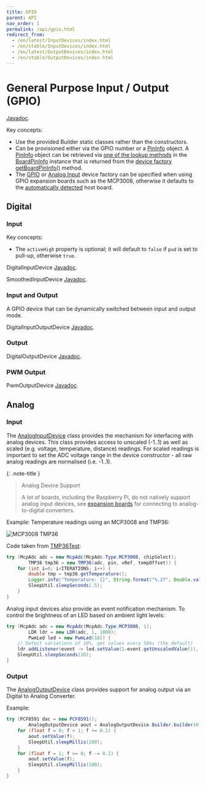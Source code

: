 ```yaml
---
title: GPIO
parent: API
nav_order: 1
permalink: /api/gpio.html
redirect_from:
  - /en/latest/InputDevices/index.html
  - /en/stable/InputDevices/index.html
  - /en/latest/OutputDevices/index.html
  - /en/stable/OutputDevices/index.html
---
```


# General Purpose Input / Output (GPIO)

[Javadoc](https://www.javadoc.io/doc/com.diozero/diozero-core/latest/diozero.core/com/diozero/api/package-summary.html).

Key concepts:

* Use the provided Builder static classes rather than the constructors.
* Can be provisioned either via the GPIO number or a
 [PinInfo](https://www.javadoc.io/doc/com.diozero/diozero-core/latest/diozero.core/com/diozero/api/PinInfo.html) object.
 A [PinInfo](https://www.javadoc.io/doc/com.diozero/diozero-core/latest/diozero.core/com/diozero/api/PinInfo.html)
 object can be retrieved via [one of the lookup methods](https://www.javadoc.io/doc/com.diozero/diozero-core/latest/diozero.core/com/diozero/sbc/BoardPinInfo.html#getByGpioNumberOrThrow(int))
 in the [BoardPinInfo](https://www.javadoc.io/doc/com.diozero/diozero-core/latest/diozero.core/com/diozero/sbc/BoardPinInfo.html)
 instance that is returned from the
 [device factory](https://www.javadoc.io/doc/com.diozero/diozero-core/latest/diozero.core/com/diozero/internal/spi/DeviceFactoryInterface.html)
 [getBoardPinInfo()](https://www.javadoc.io/doc/com.diozero/diozero-core/latest/diozero.core/com/diozero/internal/spi/DeviceFactoryInterface.html#getBoardPinInfo()) method.
* The [GPIO](https://www.javadoc.io/doc/com.diozero/diozero-core/latest/diozero.core/com/diozero/internal/spi/GpioDeviceFactoryInterface.html)
 or [Analog Input](https://www.javadoc.io/doc/com.diozero/diozero-core/latest/diozero.core/com/diozero/internal/spi/AnalogInputDeviceFactoryInterface.html)
 device factory can be specified when using GPIO expansion boards such as the MCP3008, otherwise it
 defaults to the [automatically detected](https://www.javadoc.io/doc/com.diozero/diozero-core/latest/diozero.core/com/diozero/sbc/DeviceFactoryHelper.html#getNativeDeviceFactory()) host board.

## Digital

### Input

Key concepts:

* The `activeHigh` property is optional; it will default to `false` if `pud` is set to pull-up, otherwise `true`.

DigitalInputDevice [Javadoc](https://www.javadoc.io/doc/com.diozero/diozero-core/latest/diozero.core/com/diozero/api/DigitalInputDevice.html).

SmoothedInputDevice [Javadoc](https://www.javadoc.io/doc/com.diozero/diozero-core/latest/diozero.core/com/diozero/api/SmoothedInputDevice.html).

### Input and Output

A GPIO device that can be dynamically switched between input and output mode.

DigitalInputOutputDevice [Javadoc](https://www.javadoc.io/doc/com.diozero/diozero-core/latest/diozero.core/com/diozero/api/DigitalInputOutputDevice.html).

### Output

DigitalOutputDevice [Javadoc](https://www.javadoc.io/doc/com.diozero/diozero-core/latest/diozero.core/com/diozero/api/DigitalOutputDevice.html).

### PWM Output

PwmOutputDevice [Javadoc](https://www.javadoc.io/doc/com.diozero/diozero-core/latest/diozero.core/com/diozero/api/PwmOutputDevice.html).

## Analog

### Input

The [AnalogInputDevice](https://www.javadoc.io/doc/com.diozero/diozero-core/latest/diozero.core/com/diozero/api/AnalogInputDevice.html)
class provides the mechanism for interfacing with analog devices.
This class provides access to unscaled (-1..1) as well as scaled (e.g. voltage, temperature, distance) readings.
For scaled readings is important to set the ADC voltage range in the device constructor -
all raw analog readings are normalised (i.e. -1..1).

{: .note-title }
> Analog Device Support
>
> A lot of boards, including the Raspberry Pi, do not natively support analog input devices, see
[expansion boards](../4_devices/3_ExpansionBoards.md) for connecting to analog-to-digital converters.

Example: Temperature readings using an MCP3008 and TMP36:

![MCP3008 TMP36](/assets/images/MCP3008_TMP36.png "MCP3008 TMP36") 

Code taken from [TMP36Test](https://github.com/mattjlewis/diozero/blob/master/diozero-sampleapps/src/main/java/com/diozero/sampleapps/TMP36Test.java):
```java
try (McpAdc adc = new McpAdc(McpAdc.Type.MCP3008, chipSelect);
		TMP36 tmp36 = new TMP36(adc, pin, vRef, tempOffset)) {
	for (int i=0; i<ITERATIONS; i++) {
		double tmp = tmp36.getTemperature();
		Logger.info("Temperature: {}", String.format("%.2f", Double.valueOf(tmp)));
		SleepUtil.sleepSeconds(.5);
	}
}
```

Analog input devices also provide an event notification mechanism. To control the 
brightness of an LED based on ambient light levels:

```java
try (McpAdc adc = new McpAdc(McpAdc.Type.MCP3008, 1);
		LDR ldr = new LDR(adc, 1, 1000);
		PwmLed led = new PwmLed(18)) {
	// Detect variations of 10%, get values every 50ms (the default)
	ldr.addListener(event -> led.setValue(1-event.getUnscaledValue()), .1f);
	SleepUtil.sleepSeconds(20);
}
```

### Output

The [AnalogOutputDevice](https://www.javadoc.io/doc/com.diozero/diozero-core/latest/diozero.core/com/diozero/api/AnalogOutputDevice.html)
class provides support for analog output via an Digital to Analog Converter.

Example:
```java
try (PCF8591 dac = new PCF8591();
		AnalogOutputDevice aout = AnalogOutputDevice.Builder.builder(0).setDeviceFactory(dac).build()) {
	for (float f = 0; f < 1; f += 0.1) {
		aout.setValue(f);
		SleepUtil.sleepMillis(100);
	}
	for (float f = 1; f >= 0; f -= 0.1) {
		aout.setValue(f);
		SleepUtil.sleepMillis(100);
	}
}
```
